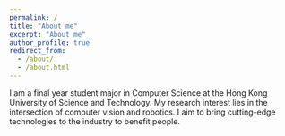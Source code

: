 ```yaml
---
permalink: /
title: "About me"
excerpt: "About me"
author_profile: true
redirect_from: 
  - /about/
  - /about.html
---
```


I am a final year student major in Computer Science at the Hong Kong University of Science and Technology. My research interest lies in the intersection of computer vision and robotics. I aim to bring cutting-edge technologies to the industry to benefit people. 